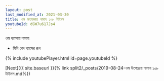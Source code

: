 ```yaml
---
layout: post
last_modified_at: 2021-03-30
title: ওম মহাযজ্ঞায় নামায ১০৮ টাইমস
youtubeId: dGW7u617Js4
---
```

 
 
 ওম ভ্যাসায় নামায  
 
 -  যিনি বেদ ব্যাসের রূপ 
 
  
 
  
 
 
 
 
 
 


{% include youtubePlayer.html id=page.youtubeId %}
 
[Next]({{ site.baseurl }}{% link  split2/_posts/2019-08-24-ওম উপেন্দ্রায় নামায ১০৮ টাইমস.md%})
 
